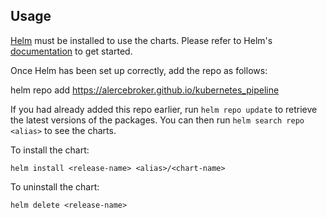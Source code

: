 ## Usage

[Helm](https://helm.sh) must be installed to use the charts.  Please refer to
Helm's [documentation](https://helm.sh/docs) to get started.

Once Helm has been set up correctly, add the repo as follows:

  helm repo add <alias> https://alercebroker.github.io/kubernetes_pipeline

If you had already added this repo earlier, run `helm repo update` to retrieve
the latest versions of the packages.  You can then run `helm search repo <alias>` to see the charts.

To install the <chart-name> chart:

    helm install <release-name> <alias>/<chart-name>

To uninstall the chart:

    helm delete <release-name>

